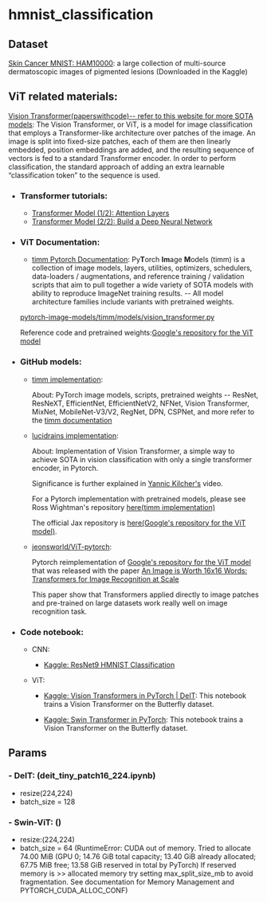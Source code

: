 # hmnist_classification

## Dataset
[Skin Cancer MNIST: HAM10000](https://www.kaggle.com/datasets/kmader/skin-cancer-mnist-ham10000): a large collection of multi-source dermatoscopic images of pigmented lesions (Downloaded in the Kaggle)

## ViT related materials:
[Vision Transformer(paperswithcode)-- refer to this website for more SOTA models](https://paperswithcode.com/method/vision-transformer): The Vision Transformer, or ViT, is a model for image classification that employs a Transformer-like architecture over patches of the image. An image is split into fixed-size patches, each of them are then linearly embedded, position embeddings are added, and the resulting sequence of vectors is fed to a standard Transformer encoder. In order to perform classification, the standard approach of adding an extra learnable “classification token” to the sequence is used. 

- ### Transformer tutorials:
    - [Transformer Model (1/2): Attention Layers](https://www.youtube.com/watch?v=FC8PziPmxnQ)
    - [Transformer Model (2/2): Build a Deep Neural Network](https://www.youtube.com/watch?v=J4H6A4-dvhE)

- ### ViT Documentation:
    - [timm Pytorch Documentation](https://rwightman.github.io/pytorch-image-models/): Py**T**orch **Im**age **M**odels (timm) is a collection of image models, layers, utilities, optimizers, schedulers, data-loaders / augmentations, and reference training / validation scripts that aim to pull together a wide variety of SOTA models with ability to reproduce ImageNet training results. -- All model architecture families include variants with pretrained weights.

    [pytorch-image-models/timm/models/vision_transformer.py](https://github.com/rwightman/pytorch-image-models/blob/master/timm/models/vision_transformer.py)

    Reference code and pretrained weights:[Google's repository for the ViT model](https://github.com/google-research/vision_transformer)

- ### GitHub models:
    - [timm implementation](https://github.com/rwightman/pytorch-image-models): 
    
        About: PyTorch image models, scripts, pretrained weights -- ResNet, ResNeXT, EfficientNet, EfficientNetV2, NFNet, Vision Transformer, MixNet, MobileNet-V3/V2, RegNet, DPN, CSPNet, and more refer to the [timm documentation](https://rwightman.github.io/pytorch-image-models/)

    - [lucidrains implementation](https://github.com/lucidrains/vit-pytorch): 
        
        About: Implementation of Vision Transformer, a simple way to achieve SOTA in vision classification with only a single transformer encoder, in Pytorch.

        Significance is further explained in [Yannic Kilcher's](https://www.youtube.com/watch?v=TrdevFK_am4) video.

        For a Pytorch implementation with pretrained models, please see Ross Wightman's repository [here(timm implementation)](https://github.com/rwightman/pytorch-image-models)

        The official Jax repository is [here(Google's repository for the ViT model)](https://github.com/google-research/vision_transformer).

    - [jeonsworld/ViT-pytorch](https://github.com/jeonsworld/ViT-pytorch):
        
        Pytorch reimplementation of [Google's repository for the ViT model](https://github.com/google-research/vision_transformer) that was released with the paper [An Image is Worth 16x16 Words: Transformers for Image Recognition at Scale](https://arxiv.org/abs/2010.11929)

        This paper show that Transformers applied directly to image patches and pre-trained on large datasets work really well on image recognition task.

- ### Code notebook:
    - CNN:
        - [Kaggle: ResNet9 HMNIST Classification](https://www.kaggle.com/code/sidharthsinha/resnet9-hmnist-classification)

    - ViT:
        - [Kaggle: Vision Transformers in PyTorch | DeIT](https://www.kaggle.com/code/pdochannel/vision-transformers-in-pytorch-deit/notebook?scriptVersionId=85324242): This notebook trains a Vision Transformer on the Butterfly dataset.

        - [Kaggle: Swin Transformer in PyTorch](https://www.kaggle.com/code/pdochannel/swin-transformer-in-pytorch/notebook): This notebook trains a Vision Transformer on the Butterfly dataset.
    


## Params

### - DeIT: (deit_tiny_patch16_224.ipynb)
- resize(224,224) 
- batch_size = 128

### - Swin-ViT: ()
- resize:(224,224)
- batch_size = 64 (RuntimeError: CUDA out of memory. Tried to allocate 74.00 MiB (GPU 0; 14.76 GiB total capacity; 13.40 GiB already allocated; 67.75 MiB free; 13.58 GiB reserved in total by PyTorch) If reserved memory is >> allocated memory try setting max_split_size_mb to avoid fragmentation.  See documentation for Memory Management and PYTORCH_CUDA_ALLOC_CONF)